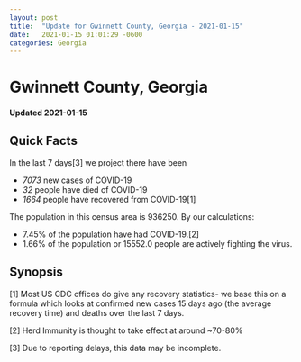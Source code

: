 ```yaml
---
layout: post
title:  "Update for Gwinnett County, Georgia - 2021-01-15"
date:   2021-01-15 01:01:29 -0600
categories: Georgia
---
```


# Gwinnett County, Georgia
#### Updated 2021-01-15

## Quick Facts

In the last 7 days[3] we project there have been
- *7073* new cases of COVID-19
- *32* people have died of COVID-19
- *1664* people have recovered from COVID-19[1]

The population in this census area is 936250. By our calculations:
- 7.45% of the population have had COVID-19.[2]
- 1.66% of the population or 15552.0 people are actively fighting the virus.

## Synopsis




[1] Most US CDC offices do give any recovery statistics- we base this on a formula which looks at confirmed new cases
15 days ago (the average recovery time) and deaths over the last 7 days.

[2] Herd Immunity is thought to take effect at around ~70-80%

[3] Due to reporting delays, this data may be incomplete.
 
    